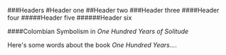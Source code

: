 ###Headers
#Header one
##Header two
###Header three
####Header four
#####Header five
######Header six


####Colombian Symbolism in _One Hundred Years of Solitude_


Here's some words about the book _One Hundred Years..._.


